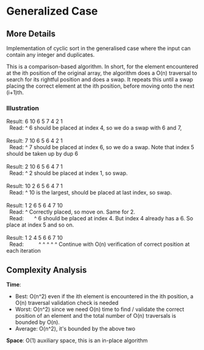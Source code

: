 # Generalized Case

## More Details
Implementation of cyclic sort in the generalised case where the input can contain any integer and duplicates.

This is a comparison-based algorithm. In short, for the element encountered at the ith position of the original array, 
the algorithm does a O(n) traversal to search for its rightful position and does a swap. It repeats this until a swap 
placing the correct element at the ith position, before moving onto the next (i+1)th.

### Illustration
Result:  6  10  6  5  7  4  2  1  <br> &nbsp;
  Read:  ^ 6 should be placed at index 4, so we do a swap with 6 and 7,  <br><br>
Result:  7  10  6  5  6  4  2  1  <br> &nbsp;
  Read:  ^ 7 should be placed at index 6, so we do a swap. Note that index 5 should be taken up by dup 6 <br><br>
Result:  2  10  6  5  6  4  7  1  <br> &nbsp;
  Read:  ^ 2 should be placed at index 1, so swap. <br><br>
Result:  10  2  6  5  6  4  7  1  <br> &nbsp;
  Read:  ^ 10 is the largest, should be placed at last index, so swap. <br><br>
Result:   1  2  6  5  6  4  7  10  <br> &nbsp;
  Read:   ^ Correctly placed, so move on. Same for 2.  <br> &nbsp;
  Read: &nbsp;&nbsp;&nbsp;&nbsp;&nbsp;
                ^ 6 should be placed at index 4. But index 4 already has a 6. So place at index 5 and so on.  <br><br>
Result:   1  2  4  5  6  6  7  10  <br> &nbsp;
  Read: &nbsp;&nbsp;&nbsp;&nbsp;&nbsp;&nbsp;&nbsp;&nbsp;
                   ^  ^  ^  ^  ^ Continue with O(n) verification of correct position at each iteration


## Complexity Analysis
**Time**:
- Best: O(n^2) even if the ith element is encountered in the ith position, a O(n) traversal validation check is needed
- Worst: O(n^2) since we need O(n) time to find / validate the correct position of an element and 
the total number of O(n) traversals is bounded by O(n).
- Average: O(n^2), it's bounded by the above two

**Space**: O(1) auxiliary space, this is an in-place algorithm
